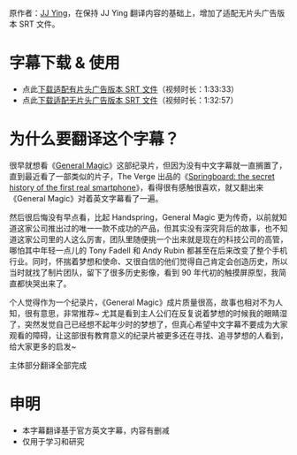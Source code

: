 原作者：[JJ Ying](https://github.com/JJYing/General-Magic-Chinese-Subtitle)，在保持 JJ Ying 翻译内容的基础上，增加了适配无片头广告版本 SRT 文件。

# 字幕下载 & 使用
* 点此[下载适配有片头广告版本 SRT 文件](https://github.com/JJYing/General-Magic-Chinese-Subtitle/releases/download/0.9/General.Magic.srt)（视频时长：1:33:33）
* 点此[下载适配无片头广告版本 SRT 文件](https://github.com/imjoeyli/General-Magic-Chinese-Subtitle/raw/main/General.Magic_forNoAdsEdition.srt)（视频时长：1:32:57）

# 为什么要翻译这个字幕？
很早就想看《[General Magic](https://movie.douban.com/subject/27073244/)》这部纪录片，但因为没有中文字幕就一直搁置了，直到最近看了一部类似的片子，The Verge 出品的《[Springboard: the secret history of the first real smartphone](https://www.youtube.com/watch?v=b9_Vh9h3Ohw)》，看得很有感触很喜欢，就又翻出来《General Magic》对着英文字幕看了一遍。

然后很后悔没有早点看，比起 Handspring，General Magic 更为传奇，以前就知道这家公司推出过的唯一一款不成功的产品，但其实没有深究背后的故事，也不知道这家公司里的人这么厉害，团队里随便挑一个出来就是现在的科技公司的高管，哪怕其中年轻一点儿的 Tony Fadell 和 Andy Rubin 都甚至在后来改变了整个手机行业。同时，怀揣着梦想和使命、又很自信的他们觉得自己肯定会创造历史，所以当时就找了制片团队，留下了很多历史影像，看到 90 年代初的触摸屏原型，我简直都快哭出来了。

个人觉得作为一个纪录片，《General Magic》成片质量很高，故事也相对不为人知，很有意思，非常推荐~ 尤其是看到主人公们在反复说着梦想的时候我的眼睛湿了，突然发觉自己已经想不起年少时的梦想了，但真心希望中文字幕不要成为大家观看的障碍，让这部很有教育意义的纪录片被更多还在寻找、追寻梦想的人看到，给大家更多的启发~

主体部分翻译全部完成

# 申明
* 本字幕翻译基于官方英文字幕，内容有删减
* 仅用于学习和研究
